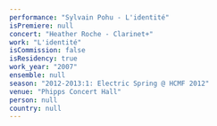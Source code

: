 ```yaml
---
performance: "Sylvain Pohu - L'identité"
isPremiere: null
concert: "Heather Roche - Clarinet+"
work: "L'identité"
isCommission: false
isResidency: true
work_year: "2007"
ensemble: null
season: "2012-2013:1: Electric Spring @ HCMF 2012"
venue: "Phipps Concert Hall"
person: null
country: null
---
```



